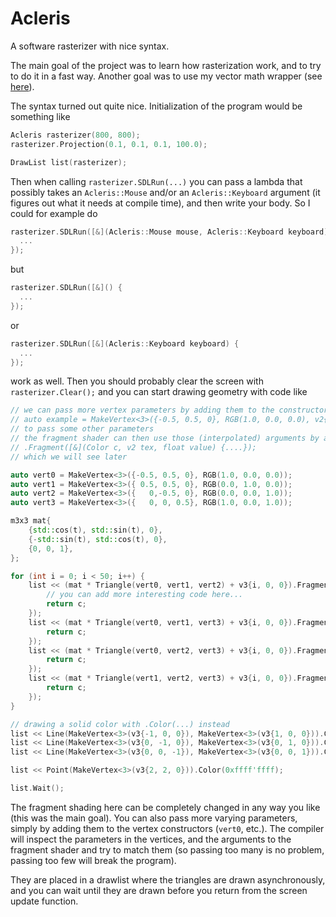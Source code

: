 # Acleris
A software rasterizer with nice syntax.

The main goal of the project was to learn how rasterization work, and to try to do it in a fast way. Another goal was to use my vector math wrapper (see [here](https://github.com/DenSinH/VMath)).

The syntax turned out quite nice. Initialization of the program would be something like 

```cxx
Acleris rasterizer(800, 800);
rasterizer.Projection(0.1, 0.1, 0.1, 100.0);

DrawList list(rasterizer);
```

Then when calling `rasterizer.SDLRun(...)` you can pass a lambda that possibly takes an `Acleris::Mouse` and/or an `Acleris::Keyboard` argument (it figures out what 
it needs at compile time), and then write your body. So I could for example do 
```cxx
rasterizer.SDLRun([&](Acleris::Mouse mouse, Acleris::Keyboard keyboard) {
  ...
});
```
but
```cxx
rasterizer.SDLRun([&]() {
  ...
});
```
or
```cxx
rasterizer.SDLRun([&](Acleris::Keyboard keyboard) {
  ...
});
```
work as well. Then you should probably clear the screen with `rasterizer.Clear();` and you can start drawing geometry with code like
```cxx
// we can pass more vertex parameters by adding them to the constructor, for example
// auto example = MakeVertex<3>({-0.5, 0.5, 0}, RGB(1.0, 0.0, 0.0), v2{1, 0}, 1.0f);
// to pass some other parameters
// the fragment shader can then use those (interpolated) arguments by adding them as arguments (in the right order), like
// .Fragment([&](Color c, v2 tex, float value) {....});
// which we will see later

auto vert0 = MakeVertex<3>({-0.5, 0.5, 0}, RGB(1.0, 0.0, 0.0));
auto vert1 = MakeVertex<3>({ 0.5, 0.5, 0}, RGB(0.0, 1.0, 0.0));
auto vert2 = MakeVertex<3>({   0,-0.5, 0}, RGB(0.0, 0.0, 1.0));
auto vert3 = MakeVertex<3>({   0, 0, 0.5}, RGB(1.0, 0.0, 1.0));

m3x3 mat{
    {std::cos(t), std::sin(t), 0},
    {-std::sin(t), std::cos(t), 0},
    {0, 0, 1},
};

for (int i = 0; i < 50; i++) {
    list << (mat * Triangle(vert0, vert1, vert2) + v3{i, 0, 0}).Fragment([](const Color& c) {
        // you can add more interesting code here...
        return c;
    });
    list << (mat * Triangle(vert0, vert1, vert3) + v3{i, 0, 0}).Fragment([](const Color& c) {
        return c;
    });
    list << (mat * Triangle(vert0, vert2, vert3) + v3{i, 0, 0}).Fragment([](const Color& c) {
        return c;
    });
    list << (mat * Triangle(vert1, vert2, vert3) + v3{i, 0, 0}).Fragment([](const Color& c) {
        return c;
    });
}

// drawing a solid color with .Color(...) instead
list << Line(MakeVertex<3>(v3{-1, 0, 0}), MakeVertex<3>(v3{1, 0, 0})).Color(RGB(1, 0, 0));
list << Line(MakeVertex<3>(v3{0, -1, 0}), MakeVertex<3>(v3{0, 1, 0})).Color(RGB(0, 1, 0));
list << Line(MakeVertex<3>(v3{0, 0, -1}), MakeVertex<3>(v3{0, 0, 1})).Color(RGB(0, 0, 1));

list << Point(MakeVertex<3>(v3{2, 2, 0})).Color(0xffff'ffff);

list.Wait();
```
The fragment shading here can be completely changed in any way you like (this was the main goal). You can also pass more varying parameters, simply by adding them 
to the vertex constructors (`vert0`, etc.). The compiler will inspect the parameters in the vertices, and the arguments to the fragment shader and try to match them
(so passing too many is no problem, passing too few will break the program).

They are placed in a drawlist where the triangles are drawn asynchronously, and you can wait until they are drawn before you return from the screen update function.
